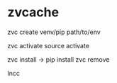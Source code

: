 # zvcache

zvc create venv/pip path/to/env

zvc activate
source activate

zvc install -> pip install
zvc remove

lncc

